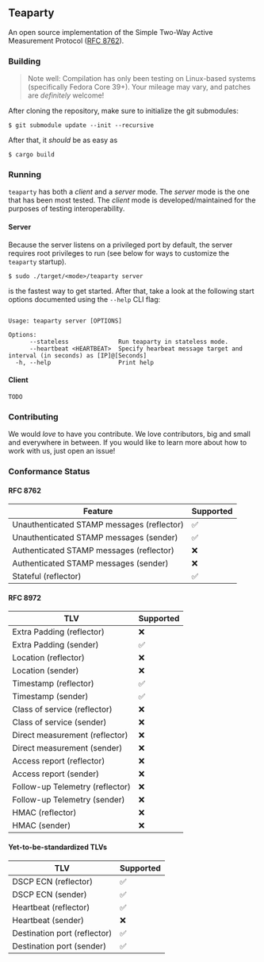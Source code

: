 ## Teaparty

An open source implementation of the Simple Two-Way Active Measurement Protocol ([RFC 8762](https://datatracker.ietf.org/doc/html/rfc8762)).

### Building

> Note well: Compilation has only been testing on Linux-based systems (specifically Fedora Core 39+). Your mileage may vary, and patches
are _definitely_ welcome!

After cloning the repository, make sure to initialize the git submodules:

```console
$ git submodule update --init --recursive
```

After that, it _should_ be as easy as 

```console
$ cargo build
```

### Running

`teaparty` has both a _client_ and a _server_ mode. The _server_ mode is the one that has been most tested. The _client_ mode is developed/maintained for the purposes of testing interoperability. 

#### Server

Because the server listens on a privileged port by default, the server requires root privileges to run (see below for ways to customize the `teaparty` startup).

```console
$ sudo ./target/<mode>/teaparty server
```

is the fastest way to get started. After that, take a look at the following start options documented using the `--help` CLI flag:

```console

Usage: teaparty server [OPTIONS]

Options:
      --stateless              Run teaparty in stateless mode.
      --heartbeat <HEARTBEAT>  Specify hearbeat message target and interval (in seconds) as [IP]@[Seconds]
  -h, --help                   Print help
```

#### Client

`TODO`

### Contributing

We would _love_ to have you contribute. We love contributors, big and small and everywhere in between. If you would like to learn more about how to work with us, just open an issue!

### Conformance Status

#### RFC 8762

| Feature | Supported |
| -- | -- |
| Unauthenticated STAMP messages (reflector) | &#9989;  |
| Unauthenticated STAMP messages (sender) | &#9989; |
| Authenticated STAMP messages (reflector) | &#10060; |
| Authenticated STAMP messages (sender) | &#10060; |
| Stateful (reflector) | &#9989; |

#### RFC 8972

| TLV | Supported |
| -- | -- |
| Extra Padding (reflector) | &#10060; |
| Extra Padding (sender) | &#9989; |
| Location (reflector) | &#10060; |
| Location (sender) | &#10060; |
| Timestamp (reflector) | &#9989; |
| Timestamp (sender) |  &#9989;  |
| Class of service (reflector) | &#10060; |
| Class of service (sender) | &#10060; |
| Direct measurement (reflector) | &#10060; |
| Direct measurement (sender) | &#10060; |
| Access report (reflector) | &#10060; |
| Access report (sender) | &#10060; |
| Follow-up Telemetry (reflector) | &#10060; |
| Follow-up Telemetry (sender) | &#10060; |
| HMAC (reflector) | &#10060; |
| HMAC (sender) | &#10060; |


#### Yet-to-be-standardized TLVs

| TLV | Supported |
| -- | -- |
| DSCP ECN (reflector) | &#9989; |
| DSCP ECN (sender) | &#9989; |
| Heartbeat (reflector) | &#9989; |
| Heartbeat (sender) | &#10060; |
| Destination port (reflector) | &#9989; |
| Destination port (sender) | &#9989; |